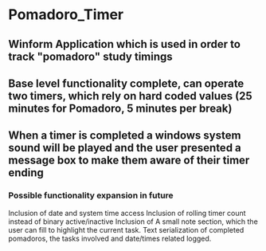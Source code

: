 # Pomadoro_Timer
## Winform Application which is used in order to track "pomadoro" study timings
## Base level functionality complete, can operate two timers, which rely on hard coded values (25 minutes for Pomadoro, 5 minutes per break)
## When a timer is completed a windows system sound will be played and the user presented a message box to make them aware of their timer ending

### Possible functionality expansion in future
Inclusion of date and system time access
Inclusion of rolling timer count instead of binary active/inactive
Inclusion of A small note section, which the user can fill to highlight the current task. 
Text serialization of completed pomadoros, the tasks involved and date/times related logged.
